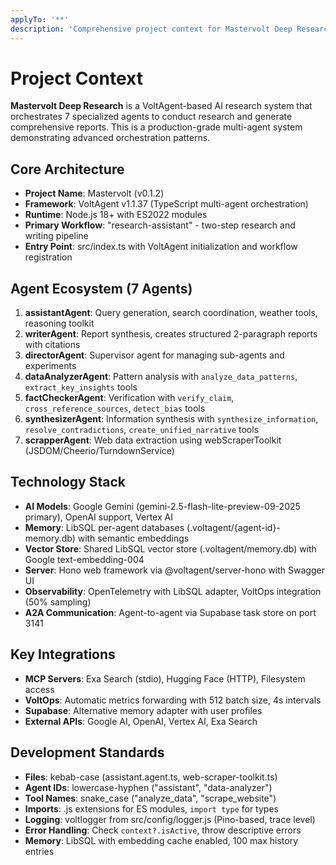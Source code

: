 ```yaml
---
applyTo: '**'
description: 'Comprehensive project context for Mastervolt Deep Research system'
---
```


# Project Context

**Mastervolt Deep Research** is a VoltAgent-based AI research system that orchestrates 7 specialized agents to conduct research and generate comprehensive reports. This is a production-grade multi-agent system demonstrating advanced orchestration patterns.

## Core Architecture

- **Project Name**: Mastervolt (v0.1.2)
- **Framework**: VoltAgent v1.1.37 (TypeScript multi-agent orchestration)
- **Runtime**: Node.js 18+ with ES2022 modules
- **Primary Workflow**: "research-assistant" - two-step research and writing pipeline
- **Entry Point**: src/index.ts with VoltAgent initialization and workflow registration

## Agent Ecosystem (7 Agents)

1. **assistantAgent**: Query generation, search coordination, weather tools, reasoning toolkit
2. **writerAgent**: Report synthesis, creates structured 2-paragraph reports with citations
3. **directorAgent**: Supervisor agent for managing sub-agents and experiments
4. **dataAnalyzerAgent**: Pattern analysis with `analyze_data_patterns`, `extract_key_insights` tools
5. **factCheckerAgent**: Verification with `verify_claim`, `cross_reference_sources`, `detect_bias` tools
6. **synthesizerAgent**: Information synthesis with `synthesize_information`, `resolve_contradictions`, `create_unified_narrative` tools
7. **scrapperAgent**: Web data extraction using webScraperToolkit (JSDOM/Cheerio/TurndownService)

## Technology Stack

- **AI Models**: Google Gemini (gemini-2.5-flash-lite-preview-09-2025 primary), OpenAI support, Vertex AI
- **Memory**: LibSQL per-agent databases (.voltagent/{agent-id}-memory.db) with semantic embeddings
- **Vector Store**: Shared LibSQL vector store (.voltagent/memory.db) with Google text-embedding-004
- **Server**: Hono web framework via @voltagent/server-hono with Swagger UI
- **Observability**: OpenTelemetry with LibSQL adapter, VoltOps integration (50% sampling)
- **A2A Communication**: Agent-to-agent via Supabase task store on port 3141

## Key Integrations

- **MCP Servers**: Exa Search (stdio), Hugging Face (HTTP), Filesystem access
- **VoltOps**: Automatic metrics forwarding with 512 batch size, 4s intervals
- **Supabase**: Alternative memory adapter with user profiles
- **External APIs**: Google AI, OpenAI, Vertex AI, Exa Search

## Development Standards

- **Files**: kebab-case (assistant.agent.ts, web-scraper-toolkit.ts)
- **Agent IDs**: lowercase-hyphen ("assistant", "data-analyzer")
- **Tool Names**: snake_case ("analyze_data", "scrape_website")
- **Imports**: .js extensions for ES modules, `import type` for types
- **Logging**: voltlogger from src/config/logger.js (Pino-based, trace level)
- **Error Handling**: Check `context?.isActive`, throw descriptive errors
- **Memory**: LibSQL with embedding cache enabled, 100 max history entries
